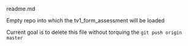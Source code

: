 readme.md

Empty repo into which the tv1_form_assessment will be loaded

Current goal is to delete this file without torquing the `git push origin master`
